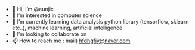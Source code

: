 - 👋 Hi, I’m @eunjic
- 👀 I’m interested in computer science
- 🌱 I’m currently learning data analysis python library (tensorflow, sklearn etc..), machine learning, artificial intelligence
- 💞️ I’m looking to collaborate on 
- 📫 How to reach me : mail) hfdhgfiy@naver.com

<!---
eunjic/eunjic is a ✨ special ✨ repository because its `README.md` (this file) appears on your GitHub profile.
You can click the Preview link to take a look at your changes.
--->
